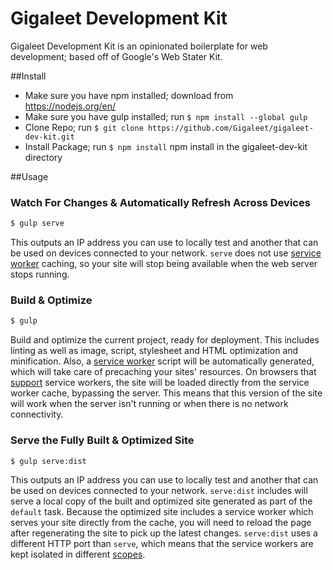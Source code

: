 # Gigaleet Development Kit
Gigaleet Development Kit is an opinionated boilerplate for web development; based off of Google's Web Stater Kit.

##Install
- Make sure you have npm installed; download from https://nodejs.org/en/
- Make sure you have gulp installed; run `$ npm install --global gulp`
- Clone Repo; run `$ git clone https://github.com/Gigaleet/gigaleet-dev-kit.git`
- Install Package; run `$ npm install` npm install in the gigaleet-dev-kit directory

##Usage

### Watch For Changes & Automatically Refresh Across Devices

```sh
$ gulp serve
```

This outputs an IP address you can use to locally test and another that can be used on devices
connected to your network.
`serve` does not use [service worker](http://www.html5rocks.com/en/tutorials/service-worker/introduction/)
caching, so your site will stop being available when the web server stops running.

### Build & Optimize

```sh
$ gulp
```

Build and optimize the current project, ready for deployment.
This includes linting as well as image, script, stylesheet and HTML optimization and minification.
Also, a [service worker](http://www.html5rocks.com/en/tutorials/service-worker/introduction/)
script will be automatically generated, which will take care of precaching your sites' resources.
On browsers that [support](https://jakearchibald.github.io/isserviceworkerready/) service
workers, the site will be loaded directly from the service worker cache, bypassing the server.
This means that this version of the site will work when the server isn't running or when there is
no network connectivity.

### Serve the Fully Built & Optimized Site

```sh
$ gulp serve:dist
```

This outputs an IP address you can use to locally test and another that can be used on devices
connected to your network.
`serve:dist` includes will serve a local copy of the built and optimized site generated as part
of the `default` task.
Because the optimized site includes a service worker which serves your site directly from the
cache, you will need to reload the page after regenerating the site to pick up the latest changes.
`serve:dist` uses a different HTTP port than `serve`, which means that the service workers are
kept isolated in different [scopes](https://developer.mozilla.org/en-US/docs/Web/API/Service_Worker_API/Using_Service_Workers#Registering_your_worker).
